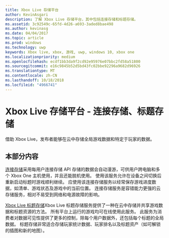```yaml
---
title: Xbox Live 存储平台
author: KevinAsgari
description: 了解 Xbox Live 存储平台，其中包括连接存储和标题存储。
ms.assetid: 3c92549c-65fd-4d26-a693-3aded8bae498
ms.author: kevinasg
ms.date: 04/04/2017
ms.topic: article
ms.prod: windows
ms.technology: uwp
keywords: Xbox live, xbox, 游戏, uwp, windows 10, xbox one
ms.localizationpriority: medium
ms.openlocfilehash: ecdf1bb3da9f2cd92e95976e07bbc2fd58a51800
ms.sourcegitcommit: e16c9845b52d5bd43fc02bbe92296a9682d96926
ms.translationtype: MT
ms.contentlocale: zh-CN
ms.lasthandoff: 10/18/2018
ms.locfileid: "4966741"
---
```

# <a name="xbox-live-storage-platform---connected-storage-title-storage"></a>Xbox Live 存储平台 - 连接存储、标题存储

借助 Xbox Live，发布者能够在云中存储全局游戏数据和特定于玩家的数据。

## <a name="in-this-section"></a>本部分内容

[连接存储](connected-storage/connected-storage-overview.md)采用每用户连接存储 API 存储的数据会自动漫游，可供用户跨电脑和多个 Xbox One 主机使用，并且还能脱机使用。 使用该服务允许在设备之间切换后重新启动标题时游戏顺利继续。 应使用该连接存储服务以经常保存游戏进度数据，如清单、游戏状态及游戏中的当前位置。 连接存储服务是容错能力更强的云存储服务，相对不易受到网络和电源故障的影响。

[Xbox Live 标题存储](xbox-live-title-storage/xbox-live-title-storage.md)Xbox Live 标题存储服务提供了一种在云中存储并共享游戏数据和标题资源的方法。 所有平台上运行的游戏均可在线使用此服务。 此服务为消费者对数据可见性提供了更多的控制，除每个用户数据外，还包括每个标题的全局数据。 标题存储非常适合存储玩家统计数据、玩家排名以及标题资产（如可解锁的插图和新的地图）。